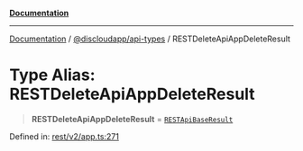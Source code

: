 [**Documentation**](../../../README.md)

***

[Documentation](../../../packages.md) / [@discloudapp/api-types](../README.md) / RESTDeleteApiAppDeleteResult

# Type Alias: RESTDeleteApiAppDeleteResult

> **RESTDeleteApiAppDeleteResult** = [`RESTApiBaseResult`](../interfaces/RESTApiBaseResult.md)

Defined in: [rest/v2/app.ts:271](https://github.com/discloud/discloud.app/blob/1e4ce40911bd2c25d95ae21441839a6f9ec7c445/packages/api-types/rest/v2/app.ts#L271)
